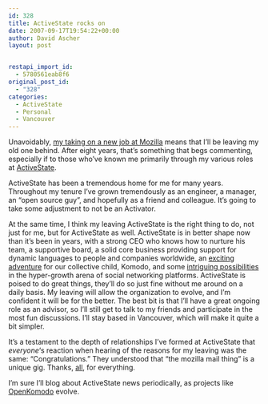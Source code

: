 ```yaml
---
id: 328
title: ActiveState rocks on
date: 2007-09-17T19:54:22+00:00
author: David Ascher
layout: post


restapi_import_id:
  - 5780561eab8f6
original_post_id:
  - "328"
categories:
  - ActiveState
  - Personal
  - Vancouver
---
```

Unavoidably, [my taking on a new job at Mozilla](http://ascher.ca/blog/2007/09/17/joining-mozilla/) means that I&#8217;ll be leaving my old one behind. After eight years, that&#8217;s something that begs commenting, especially if to those who&#8217;ve known me primarily through my various roles at [ActiveState](http://activestate.com/).

ActiveState has been a tremendous home for me for many years. Throughout my tenure I&#8217;ve grown tremendously as an engineer, a manager, an &#8220;open source guy&#8221;, and hopefully as a friend and colleague. It&#8217;s going to take some adjustment to not be an Activator.

At the same time, I think my leaving ActiveState is the right thing to do, not just for me, but for ActiveState as well. ActiveState is in better shape now than it&#8217;s been in years, with a strong CEO who knows how to nurture his team, a supportive board, a solid core business providing support for dynamic languages to people and companies worldwide, an [exciting adventure](http://blogs.activestate.com/shanec/2007/09/holy-komodo.html) for our collective child, Komodo, and some [intriguing possibilities](http://ascher.ca/blog/2007/08/17/a-facebook-story/) in the hyper-growth arena of social networking platforms. ActiveState is poised to do great things, they&#8217;ll do so just fine without me around on a daily basis. My leaving will allow the organization to evolve, and I&#8217;m confident it will be for the better. The best bit is that I&#8217;ll have a great ongoing role as an advisor, so I&#8217;ll still get to talk to my friends and participate in the most fun discussions. I&#8217;ll stay based in Vancouver, which will make it quite a bit simpler.

It&#8217;s a testament to the depth of relationships I&#8217;ve formed at ActiveState that _everyone_&#8216;s reaction when hearing of the reasons for my leaving was the same: &#8220;Congratulations.&#8221; They understood that &#8220;the mozilla mail thing&#8221; is a unique gig. Thanks, [all](http://activestate.com/company/people.plex), for everything.

I&#8217;m sure I&#8217;ll blog about ActiveState news periodically, as projects like [OpenKomodo](http://activestate.com/openkomodo) evolve.